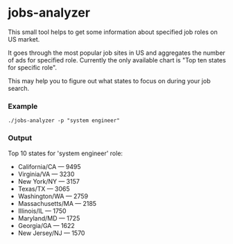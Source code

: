 # jobs-analyzer

This small tool helps to get some information about specified job roles on US market.

It goes through the most popular job sites in US and aggregates the number of ads for specified role. Currently the only available chart is "Top ten states for specific role".

This may help you to figure out what states to focus on during your job search.

### Example
```
./jobs-analyzer -p "system engineer"
```

### Output
Top 10 states for 'system engineer' role:
* California/CA  —  9495
* Virginia/VA  —  3230
* New York/NY  —  3157
* Texas/TX  —  3065
* Washington/WA  —  2759
* Massachusetts/MA  —  2185
* Illinois/IL  —  1750
* Maryland/MD  —  1725
* Georgia/GA  —  1622
* New Jersey/NJ  —  1570
